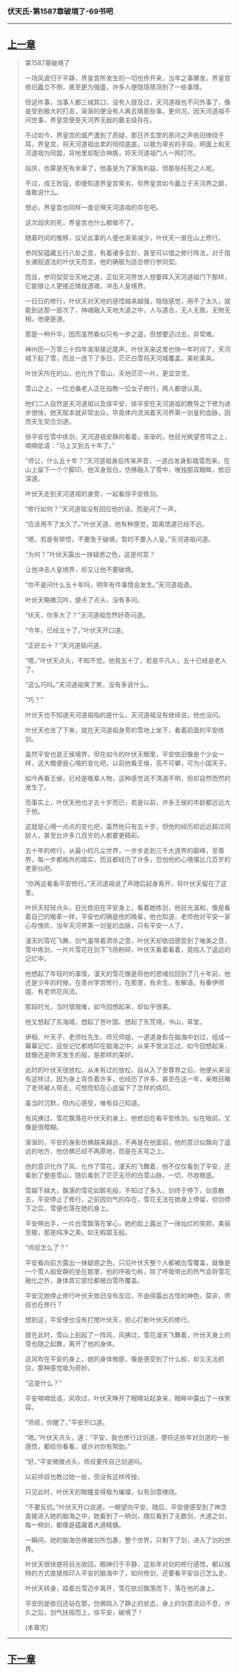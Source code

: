 ### 伏天氏-第1587章破境了-69书吧

--------
[上一章](./df29e84278a92106203a5dd866ef4f90.md)
--------


>
>
>
>第1587章破境了
>
>一场风波归于平静，界皇宫所发生的一切也传开来，当年之事爆发，界皇宫依旧矗立不倒，甚至更为强盛，许多人便隐隐猜测到了一些事情。
>
>但这件事，当事人都三缄其口，没有人提及过，天河道祖也不问外事了，像是受到极大的打击，渐渐的便没有人再去猜那些事，更何况，因天河道祖不问世事，界皇宫便是天河界无敌的霸主级存在。
>
>不过如今，界皇宫的威严遭到了质疑，那日齐玄罡的质问之声依旧缭绕于耳，界皇宫，将天河道祖出卖的彻彻底底，以极为卑劣的手段，明面上和天河道祖为同盟，背地里却配合神族，将天河道祖门人一网打尽。
>
>段庆，也算是死有余辜了，他虽是为了家族利益，但那些枉死之人呢。
>
>不过，成王败寇，即便知道界皇宫卑劣，但界皇宫如今矗立于天河界之巅，谁敢说什么。
>
>想必，界皇宫也同样一直忌惮天河道祖的存在吧。
>
>这次段庆的死，界皇宫也什么都做不了。
>
>随着时间的推移，议论此事的人便也渐渐减少，叶伏天一直在山上修行。
>
>参同契蕴藏五行八卦之意，有着诸多玄妙，甚至可以借之修行阵法，对于擅长诸般道法的叶伏天而言，他的确极为适合修行参同契。
>
>而且，参同契契合天地之道，正如天河界世人想要拜入天河道祖门下那样，它能够让人更接近铸就道魂，冲击人皇境界。
>
>一日日的修行，叶伏天对天地的感悟越来越强，隐隐感觉，用不了太久，就能到达那一层次了，神魂融入天地大道之中，人与道合，无人无我，无物无相，他便是道。
>
>那是一种升华，因而虽然看似只有一步之遥，但想要迈过去，非常难。
>
>神州历一万零三十四年渐渐接近尾声，叶伏天来这里也快一年时间了，天河城下起了雪，而且一连下了多日，茫茫白雪将天河城覆盖，美轮美奂。
>
>叶伏天所在的山，也化作了雪山，天地茫茫一片，更显空灵。
>
>雪山之上，一位沧桑老人正在指教一位女子修行，两人都很认真。
>
>他们二人自然是天河道祖以及徐平安，徐平安在天河道祖的教导之下修为进步很快，她天赋本就非常出众，毕竟体内流淌着天河界第一剑皇的血脉，因而天生契合剑道。
>
>徐平安在雪中练剑，天河道祖安静的看着，渐渐的，他目光眺望苍穹之上，喃喃低语：“马上又到五十年了。”
>
>“师公，什么五十年？”天河道祖身后传来声音，一道白发身影踏雪而来，在山上留下一个个脚印，他浑身皆白，仿佛融入了雪中，唯独那双眼眸，依旧深邃。
>
>叶伏天走到天河道祖的身旁，一起看徐平安练剑。
>
>“修行如何？”天河道祖没有回应他的话，而是问了一声。
>
>“应该用不了太久了。”叶伏天道，他有种感觉，距离悟道已经不远。
>
>“嗯，若是有顿悟，不要急于破境，暂时不要入人皇。”天河道祖问道。
>
>“为何？”叶伏天露出一抹疑惑之色，这是何意？
>
>让他冲击人皇境界，却又让他不要破境。
>
>“你不是问什么五十年吗，明年有件事情会发生。”天河道祖道。
>
>叶伏天略微沉吟，便点了点头，没有多问。
>
>“伏天，你多大了？”天河道祖忽然好奇问道。
>
>“今年，已经五十了。”叶伏天开口道。
>
>“正好五十？”天河道祖问道。
>
>“嗯。”叶伏天点头，不知不觉，他竟五十了，若是平凡人，五十已经是老人了。
>
>“这么巧吗。”天河道祖笑了笑，没有多说什么。
>
>“巧？”
>
>叶伏天也不知道天河道祖指的是什么，天河道祖没有继续说，他也没问。
>
>叶伏天也坐了下来，就在天河道祖身旁的雪地上坐下，看着前面的平安练剑。
>
>虽然平安也是王侯境界，但在如今的叶伏天眼里，平安依旧像是个少女一样，这大概便是心境的变化吧，以前他看王侯，高不可攀，可为小国天子。
>
>如今再看王侯，已经是晚辈人物，这种感觉说不清道不明，但却自然而然的发生了。
>
>而事实上，叶伏天他也才五十岁而已，若是以前，许多王侯的年龄都远远大于他。
>
>这就是心境一点点的变化吧，虽然他只有五十岁，但他的经历却远远超过同龄人，甚至比许多几百岁的人都要更精彩。
>
>五十年的修行，从最小的凡尘世界，一步步走到三千大道界的巅峰，至尊界，每一步都格外的踏实，而且都经历了许多，恐怕他的心境堪比几百岁的老家伙吧。
>
>“你再这看看平安修行。”天河道祖说了声随后起身离开，将叶伏天留在了这里。
>
>叶伏天轻轻点头，目光依旧在平安身上，看着她练剑，他目光温和，像是看着自己的晚辈一样，平安也的确是他的晚辈，他也知道，老师他对平安一家心存愧疚，当年天河界第一剑皇的血脉，只有平安一人了。
>
>漫天的雪花飞舞，剑气虽带着肃杀之意，叶伏天却依旧感受到了唯美之意，雪中练剑，一片片雪花在剑下飞扬粉碎，叶伏天看着看着，竟陷入了遥远的记忆中。
>
>他想起了年轻时的事情，漫天的雪花像是将他的思绪拉回到了几十年前，他还是少年的时候，在青州学宫修行，在那里，有余生、有解语、有秦伊师姐、有老师花风流。
>
>那段时光，当时很艰难，如今回想起来，却似乎很美。
>
>他又想起了东海城，想起了苍叶国、想起了东荒境，书山，草堂。
>
>伊相、叶天子、老师杜先生、师兄师姐，一道道身影在脑海中划过，组成一幕幕记忆，这些记忆都烙印在脑海之中，从来不曾淡忘过，如今回想起来，就像还是昨天发生的般，是那样的美好。
>
>此时的叶伏天很放松，从未有过的放松，自从入了至尊界之后，他便从来没有这样过，因为身上背负着许多，也经历了许多，甚至在这一年，亲眼目睹了老师被人带走，可想而知在心底留下了怎样的烙印。
>
>虽当时沉默，但内心感受，唯有自己知道。
>
>有风拂过，雪花飘落在叶伏天的身上，他依旧在看平安练剑，似在眼前，又像是很模糊。
>
>渐渐的，平安的身影仿佛越来越远，不再是在他面前，他的意识似飘向了遥远的地方，他仿佛已经不再原地，而是在天穹之上。
>
>他的意识化作了风、化作了雪花，漫天的飞舞着，他不仅仅看到了平安，还看到了整座雪山，随后看到了茫茫无尽的白雪山脉，一切，尽收眼底。
>
>雪越下越大，飘落的雪花如鹅毛般，不知过了多久，剑终于停下，剑意散去，平安停止了修行，之前因剑气的存在，雪花无法在她身上停留，但剑停下之后，雪便也落在她的身上。
>
>平安伸出手，一片白雪飘落在掌心，她的脸上露出了一抹灿烂的笑颜，美丽至极，那是纯净之美，如无暇碧玉般。
>
>“师叔怎么了？”
>
>平安看向前方露出一抹疑惑之色，只见叶伏天整个人都被白雪覆盖，就像是一个雪人般安静的坐在那里，他的呼吸匀称，除了呼吸带出的热气会将雪花融化之外，身体其它部位都被白雪所覆盖。
>
>平安见她停止修行叶伏天依旧没有反应，不由得露出古怪的神色，莫非，师叔也在修行？
>
>想到这，平安便也没有打搅叶伏天，担心打断叶伏天的修行。
>
>就在此时，雪山上刮起了一阵风，风拂过，雪花漫天飞舞着，叶伏天身上的雪也随之起舞，离开了他的身体。
>
>这风吹在平安的身上，她的身体微颤，像是感受到了什么般，却又无法抓住，那种感觉极为奇妙。
>
>“这是什么？”
>
>平安喃喃低语，风吹过，叶伏天睁开了眼睛站起身来，眼眸中露出了一抹笑容。
>
>“师叔，你醒了。”平安开口道。
>
>“嗯。”叶伏天点头，道：“平安，我也修行过剑道，便将这些年对剑道的一些感悟，都给你看看，或许对你有帮助。”
>
>“好。”平安微微点头，师叔要传自己剑道吗。
>
>以前师叔也教过她一些，但没有这样传授。
>
>只见此时，叶伏天的眼瞳变得极为璀璨，似有剑意缭绕。
>
>“不要反抗。”叶伏天开口说道，一眼望向平安，随后，平安便感受到了神念直接进入她的脑海之中，她看到了一柄剑，随后看到了无数剑，大道之剑，每一柄剑，都像是蕴藏着大道精髓。
>
>一瞬间，她的脑海仿佛被剑所包裹，整个世界，只剩下了剑，进入了剑的世界。
>
>叶伏天很快便将目光收回，眼神归于平静，这些年对剑的修行感悟，都以独特的方式直接烙印入平安的脑海中了，如何修剑，还要看平安自己怎么走。
>
>叶伏天转身，踏着白雪迈步离开，雪花依旧飘落而下，落在他的身上。
>
>平安则是依旧还站在那，仿佛陷入了静止的状态，身上的剑意流动不息，许久之后，剑气扶摇而上，徐平安，破境了！
>
>(本章完)
>
>

--------
[下一章](./bf99a18da05911613380ea4267371e6a.md)
--------
